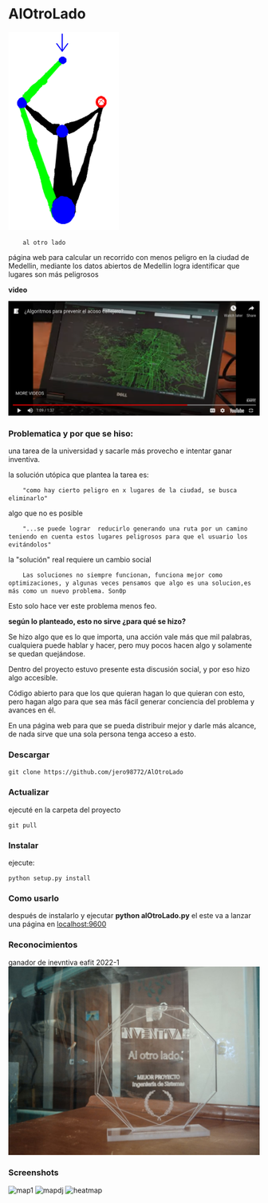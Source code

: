 # AlOtroLado

![logo](https://github.com/entifais/ST0245-Plantilla/blob/master/proyecto/codigo/alOtroLado/misc/img/logo1.png?raw=true)

		al otro lado   

página web para calcular un recorrido con menos peligro en la ciudad de Medellin, mediante los datos abiertos de Medellin logra identificar que lugares son más peligrosos 

**video** 

[![video](https://raw.githubusercontent.com/jero98772/AlOtroLado/main/misc/img/video.png)](https://www.youtube.com/watch?v=f4UW539DhlQ "alotrolado")


### Problematica y por que se hiso:

una tarea de la universidad y sacarle más provecho e intentar ganar inventiva. 

la solución utópica que plantea la tarea es:   

		"como hay cierto peligro en x lugares de la ciudad, se busca eliminarlo"

algo que no es posible
		
		"...se puede lograr  reducirlo generando una ruta por un camino teniendo en cuenta estos lugares peligrosos para que el usuario los evitándolos"

la "solución" real requiere un cambio social

		Las soluciones no siempre funcionan, funciona mejor como optimizaciones, y algunas veces pensamos que algo es una solucion,es más como un nuevo problema. Son0p

Esto solo hace ver este problema menos feo.

**según lo planteado, esto no sirve ¿para qué se hizo?**

Se hizo algo que es lo que importa, una acción vale más que mil palabras, cualquiera puede hablar y hacer, pero muy pocos hacen algo y solamente se quedan quejándose.

Dentro del proyecto estuvo presente esta discusión social, y por eso hizo algo accesible.

Código abierto para que los que quieran hagan lo que quieran con esto, pero hagan algo para que sea más fácil generar conciencia del problema y avances en él.

En una página web para que se pueda distribuir mejor y darle más alcance, de nada sirve que una sola persona tenga acceso a esto.


### Descargar

	git clone https://github.com/jero98772/AlOtroLado
	
### Actualizar
ejecuté en la carpeta del proyecto

	git pull

### Instalar

ejecute: 

	python setup.py install

### Como usarlo

después de instalarlo y ejecutar **python alOtroLado.py** el este va a lanzar una página en [localhost:9600](http://localhost:9600/)

### Reconocimientos

ganador de inevntiva eafit 2022-1
![premio](https://raw.githubusercontent.com/jero98772/AlOtroLado/main/misc/img/premio.jpeg)

### Screenshots
![map1](https://github.com/entifais/ST0245-Plantilla/blob/master/proyecto/codigo/alOtroLado/misc/img/2022-02-23-112022_1920x1080_scrot.png?raw=true)
![mapdj](https://github.com/entifais/ST0245-Plantilla/blob/master/proyecto/codigo/alOtroLado/misc/img/dijistra_ok.jpg?raw=true)
![heatmap](https://github.com/entifais/ST0245-Plantilla/blob/master/proyecto/codigo/alOtroLado/misc/img/photo1649630597.jpeg?raw=true)
